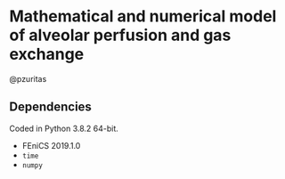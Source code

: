 # Mathematical and numerical model of alveolar perfusion and gas exchange

@pzuritas

## Dependencies

Coded in Python 3.8.2 64-bit.

- FEniCS 2019.1.0
- `time`
- `numpy`